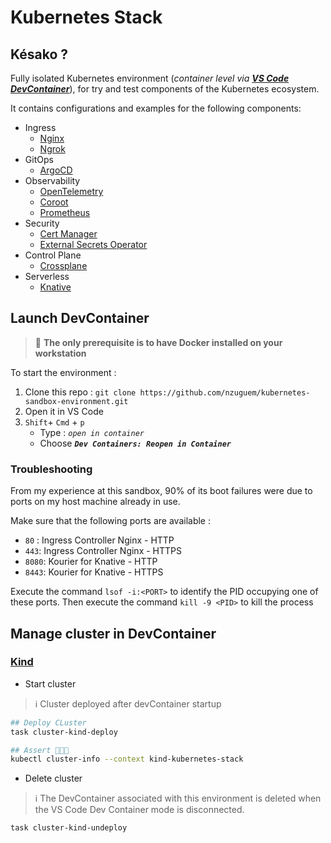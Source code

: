 # Kubernetes Stack
## Késako ?
Fully isolated Kubernetes environment (*container level via **[VS Code DevContainer][vs-code-dev-container-doc]***), for try and test components of the Kubernetes ecosystem.

It contains configurations and examples for the following components:
- Ingress
    - [Nginx](ingress/nginx)
    - [Ngrok](ingress/ngrok)
- GitOps
    - [ArgoCD](gitops/argocd)
- Observability
    - [OpenTelemetry](observability/otel)
    - [Coroot](observability/coroot)
    - [Prometheus](observability/prometheus)
- Security
    - [Cert Manager](security/cert-manager)
    - [External Secrets Operator](security/ESO)
- Control Plane
    - [Crossplane](platform/crossplane)
- Serverless
    - [Knative](serverless/knative)

## Launch DevContainer

> 📌 **The only prerequisite is to have Docker installed on your workstation**

To start the environment :

1. Clone this repo : `git clone https://github.com/nzuguem/kubernetes-sandbox-environment.git`
2. Open it in VS Code
3. `Shift`+ `Cmd` + `p`
    - Type : *`open in container`*
    - Choose ***`Dev Containers: Reopen in Container`***

### Troubleshooting
From my experience at this sandbox, 90% of its boot failures were due to ports on my host machine already in use.

Make sure that the following ports are available :

- `80` : Ingress Controller Nginx - HTTP
- `443`: Ingress Controller Nginx - HTTPS
- `8080`: Kourier for Knative - HTTP
- `8443`: Kourier for Knative - HTTPS

Execute the command `lsof -i:<PORT>` to identify the PID occupying one of these ports. Then execute the command `kill -9 <PID>` to kill the process

## Manage cluster in DevContainer
### [Kind][kind-doc]

- Start cluster

> ℹ️ Cluster deployed after devContainer startup

```bash
## Deploy CLuster
task cluster-kind-deploy

## Assert 🎉🎉🎉
kubectl cluster-info --context kind-kubernetes-stack 
```

- Delete cluster

> ℹ️ The DevContainer associated with this environment is deleted when the VS Code Dev Container mode is disconnected.

```bash
task cluster-kind-undeploy
```

<!-- Links -->
[kind-doc]:https://kind.sigs.k8s.io/
[vs-code-dev-container-doc]: https://code.visualstudio.com/docs/devcontainers/containers